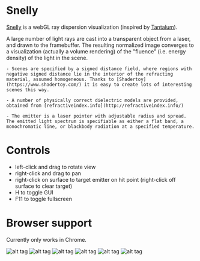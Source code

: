 
# Snelly

[Snelly](https://snelly.net) is a webGL ray dispersion visualization (inspired by [Tantalum](https://benedikt-bitterli.me/tantalum/)). 

A large number of light rays are cast into a transparent object from a laser, and drawn to the framebuffer. The resulting normalized image converges to a visualization (actually a volume rendering) of the "fluence" (i.e. energy density) of the light in the scene. 

	- Scenes are specified by a signed distance field, where regions with negative signed distance lie in the interior of the refracting material, assumed homogeneous. Thanks to [Shadertoy](https://www.shadertoy.com/) it is easy to create lots of interesting scenes this way.

	- A number of physically correct dielectric models are provided, obtained from [refractiveindex.info](http://refractiveindex.info/)

	- The emitter is a laser pointer with adjustable radius and spread. The emitted light spectrum is specifiable as either a flat band, a monochromatic line, or blackbody radiation at a specified temperature.




Controls
========

  - left-click and drag to rotate view
  - right-click and drag to pan
  - right-click on surface to target emitter on hit point (right-click off surface to clear target)
  - H to toggle GUI
  - F11 to toggle fullscreen



Browser support
===============

Currently only works in Chrome.



![alt tag](https://raw.githubusercontent.com/portsmouth/snelly/master/images/gem.png)
![alt tag](https://raw.githubusercontent.com/portsmouth/snelly/master/images/fibre2.png)
![alt tag](https://raw.githubusercontent.com/portsmouth/snelly/master/images/glass.png)
![alt tag](https://raw.githubusercontent.com/portsmouth/snelly/master/images/knot.png)
![alt tag](https://raw.githubusercontent.com/portsmouth/snelly/master/images/slabs.png)
![alt tag](https://raw.githubusercontent.com/portsmouth/snelly/master/images/menger.png)